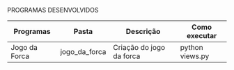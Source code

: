 PROGRAMAS DESENVOLVIDOS

| Programas     | Pasta         | Descrição                | Como executar    |
|---------------|---------------|--------------------------|------------------|
| Jogo da Forca | jogo_da_forca | Criação do jogo da forca | python views.py  |
